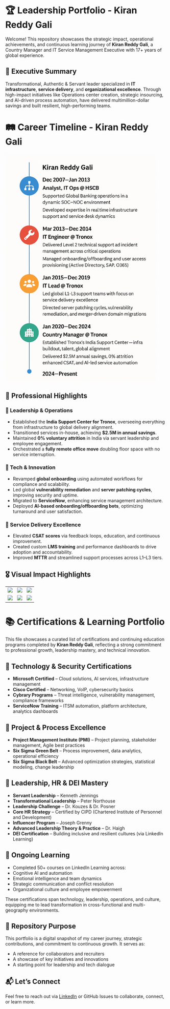 # 🏆 Leadership Portfolio - Kiran Reddy Gali

Welcome! This repository showcases the strategic impact, operational achievements, and continuous learning journey of **Kiran Reddy Gali**, a Country Manager and IT Service Management Executive with 17+ years of global experience.

## 🌟 Executive Summary

Transformational, Authentic & Servant leader specialized in **IT infrastructure**, **service delivery**, and **organizational excellence**. Through high-impact initiatives like Operations center creation, strategic insourcing, and AI-driven process automation, have delivered multimillion-dollar savings and built resilient, high-performing teams.

# 🛤️ Career Timeline - Kiran Reddy Gali

<p align="left">
  <img src="https://github.com/Kiranreddygali/Kiranreddygali/blob/main/career-roadmap.png" alt="Career Roadmap" width="475"/>
</p>

## 💼 Professional Highlights

### 🔹 Leadership & Operations
- Established the **India Support Center for Tronox**, overseeing everything from infrastructure to global delivery alignment.
- Transitioned services in-house, achieving **$2.5M in annual savings**.
- Maintained **0% voluntary attrition** in India via servant leadership and employee engagement.
- Orchestrated a **fully remote office move** doubling floor space with no service interruption.

### 🔹 Tech & Innovation
- Revamped **global onboarding** using automated workflows for compliance and scalability.
- Led global **vulnerability remediation** and **server patching cycles**, improving security and uptime.
- Migrated to **ServiceNow**, enhancing service management architecture.
- Deployed **AI-based onboarding/offboarding bots**, optimizing turnaround and user satisfaction.

### 🔹 Service Delivery Excellence
- Elevated **CSAT scores** via feedback loops, education, and continuous improvement.
- Created custom **LMS training** and performance dashboards to drive adoption and accountability.
- Improved **MTTR** and streamlined support processes across L1–L3 tiers.

## 🎖️ Visual Impact Highlights
 <table>
  <tr>
    <td><img src="https://img.shields.io/badge/0%25%20Attrition-Team%20Retention-blue?style=flat-square" /></td>
    <td><img src="https://img.shields.io/badge/$2.5M%20Annual%20Savings-Insourcing%20Success-green?style=flat-square" /></td>
    <td><img src="https://img.shields.io/badge/40%25%20Faster%20Onboarding-AI%20Automation-purple?style=flat-square" /></td>
  </tr>
  <tr>
    <td><img src="https://img.shields.io/badge/Power%20BI-Service%20Dashboards-orange?style=flat-square" /></td>
    <td><img src="https://img.shields.io/badge/Global%20Office%20Setup-Hyderabad%20Launch-teal?style=flat-square" /></td>
    <td><img src="https://img.shields.io/badge/Leadership%20Certs-CIPD%20%7C%20PMI%20%7C%20Cybrary-red?style=flat-square" /></td>
  </tr>
</table>

# 📚 Certifications & Learning Portfolio

This file showcases a curated list of certifications and continuing education programs completed by **Kiran Reddy Gali**, reflecting a strong commitment to professional growth, leadership mastery, and technical innovation.

## 🔐 Technology & Security Certifications

- **Microsoft Certified** – Cloud solutions, AI services, infrastructure management  
- **Cisco Certified** – Networking, VoIP, cybersecurity basics  
- **Cybrary Programs** – Threat intelligence, vulnerability management, compliance frameworks  
- **ServiceNow Training** – ITSM automation, platform architecture, analytics dashboards  

## 🎯 Project & Process Excellence

- **Project Management Institute (PMI)** – Project planning, stakeholder management, Agile best practices  
- **Six Sigma Green Belt** – Process improvement, data analytics, operational efficiency  
- **Six Sigma Black Belt** – Advanced optimization strategies, statistical modeling, change leadership  

## 👥 Leadership, HR & DEI Mastery

- **Servant Leadership** – Kenneth Jennings  
- **Transformational Leadership** – Peter Northouse  
- **Leadership Challenge** – Dr. Kouzes & Dr. Posner  
- **Core HR Strategy** – Certified by CIPD (Chartered Institute of Personnel and Development)  
- **Influencer Program** – Joseph Grenny  
- **Advanced Leadership Theory & Practice** – Dr. Haigh  
- **DEI Certification** – Building inclusive and resilient cultures (via LinkedIn Learning)

## 🧠 Ongoing Learning

- Completed 50+ courses on LinkedIn Learning across:
- Cognitive AI and automation
- Emotional intelligence and team dynamics
- Strategic communication and conflict resolution
- Organizational culture and employee empowerment  

These certifications span technology, leadership, operations, and culture, equipping me to lead transformation in cross-functional and multi-geography environments.

## 📌 Repository Purpose

This portfolio is a digital snapshot of my career journey, strategic contributions, and commitment to continuous growth. It serves as:
- A reference for collaborators and recruiters
- A showcase of key initiatives and innovations
- A starting point for leadership and tech dialogue


## 📬 Let’s Connect

Feel free to reach out via [LinkedIn](https://www.linkedin.com/in/kiran-reddy-gali-09753884) or GitHub Issues to collaborate, connect, or learn more.




